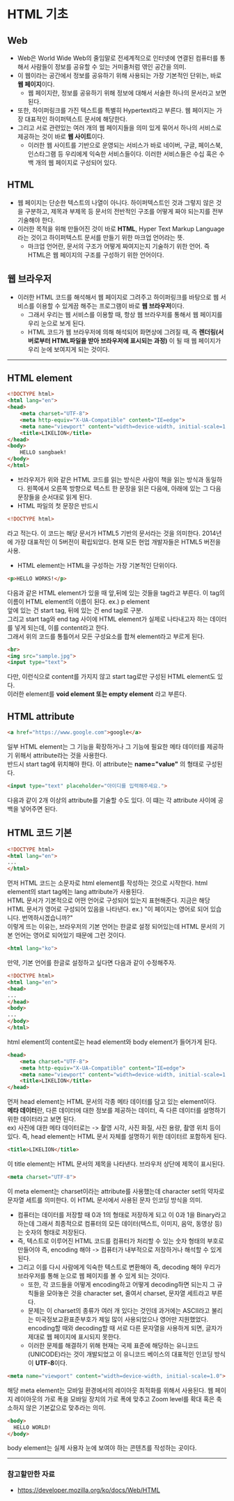 # HTML 기초

## Web
- Web은 World Wide Web의 줄임말로 전세계적으로 인터넷에 연결된 컴퓨터를 통해서 사람들이 정보를 공유할 수 있는 거미줄처럼 엮인 공간을 의미.
- 이 웹이라는 공간에서 정보를 공유하기 위해 사용되는 가장 기본적인 단위는, 바로 **웹 페이지**이다.
  - 웹 페이지란, 정보를 공유하기 위해 정보에 대해서 서술한 하나의 문서라고 보면 된다.
- 또한, 하이퍼링크를 가진 텍스트를 특별히 Hypertext라고 부른다. 웹 페이지는 가장 대표적인 하이퍼텍스트 문서에 해당한다.
- 그리고 서로 관련있는 여러 개의 웹 페이지들을 의미 있게 묶어서 하나의 서비스로 제공하는 것이 바로 **웹 사이트**이다. 
  - 이러한 웹 사이트를 기반으로 운영되는 서비스가 바로 네이버, 구글, 페이스북, 인스타그램 등 우리에게 익숙한 서비스들이다. 이러한 서비스들은 수십 혹은 수백 개의 웹 페이지로 구성되어 있다.

## HTML
- 웹 페이지는 단순한 텍스트의 나열이 아니다. 하이퍼텍스트인 것과 그렇지 않은 것을 구분하고, 제목과 부제목 등 문서의 전반적인 구조를 어떻게 짜야 되는지를 전부 기술해야 한다.
- 이러한 목적을 위해 만들어진 것이 바로 **HTML**, Hyper Text Markup Language라는 것이고 하이퍼텍스트 문서를 만들기 위한 마크업 언어라는 뜻.
  - 마크업 언어란, 문서의 구조가 어떻게 짜여지는지 기술하기 위한 언어. 즉 HTML은 웹 페이지의 구조를 구성하기 위한 언어이다. 


## 웹 브라우저
- 이러한 HTML 코드를 해석해서 웹 페이지로 그려주고 하이퍼링크를 바탕으로 웹 서비스를 이용할 수 있게끔 해주는 프로그램이 바로 **웹 브라우저**이다.
  - 그래서 우리는 웹 서비스를 이용할 때, 항상 웹 브라우저를 통해서 웹 페이지를 우리 눈으로 보게 된다. 
  - HTML 코드가 웹 브라우저에 의해 해석되어 화면상에 그려질 때, 즉 **렌더링(서버로부터 HTML파일을 받아 브라우저에 표시되는 과정)** 이 될 때 웹 페이지가 우리 눈에 보여지게 되는 것이다.  

* * *

## HTML element
```html
<!DOCTYPE html>
<html lang="en">
<head>
    <meta charset="UTF-8">
    <meta http-equiv="X-UA-Compatible" content="IE=edge">
    <meta name="viewport" content="width=device-width, initial-scale=1.0">
    <title>LIKELION</title>
</head>
<body>
    HELLO sangbaek!
</body>
</html>
```

- 브라우저가 위와 같은 HTML 코드를 읽는 방식은 사람이 책을 읽는 방식과 동일하다. 왼쪽에서 오른쪽 방향으로 텍스트 한 문장을 읽은 다음에, 아래에 있는 그 다음 문장들을 순서대로 읽게 된다.
- HTML 파일의 첫 문장은 반드시 
```html
<!DOCTYPE html>
```
라고 적는다. 이 코드는 해당 문서가 HTML5 기반의 문서라는 것을 의미한다. 2014년에 가장 대표적인 이 5버전이 확립되었다. 현재 모든 현업 개발자들은 HTML5 버전을 사용.

- HTML element는 HTML을 구성하는 가장 기본적인 단위이다. 
```html
<p>HELLO WORKS!</p>
```
다음과 같은 HTML element가 있을 때 앞,뒤에 있는 것들을 tag라고 부른다. 이 tag의 이름이 HTML element의 이름이 된다. ex.) p element  
앞에 있는 건 start tag, 뒤에 있는 건 end tag로 구분.  
그리고 start tag와 end tag 사이에 HTML element가 실제로 나타내고자 하는 데이터를 넣게 되는데, 이를 content라고 한다.  
그래서 위의 코드를 통틀어서 모든 구성요소를 합쳐 element라고 부르게 된다.
```html
<br>
<img src="sample.jpg">
<input type="text">
```
다만, 이런식으로 content를 가지지 않고 start tag로만 구성된 HTML element도 있다.  
이러한 element를 **void element 또는 empty element** 라고 부른다. 

## HTML attribute
```html
<a href="https://www.google.com">google</a>
```
일부 HTML element는 그 기능을 확장하거나 그 기능에 필요한 메타 데이터를 제공하기 위해서 attribute라는 것을 사용한다.  
반드시 start tag에 위치해야 한다. 이 attribute는 **name="value"** 의 형태로 구성된다.
```html
<input type="text" placeholder="아이디를 입력해주세요.">
```
다음과 같이 2개 이상의 attribute를 기술할 수도 있다. 이 떄는 각 attribute 사이에 공백을 넣어주면 된다.

## HTML 코드 기본
```html
<!DOCTYPE html>
<html lang="en">
...
</html>
```
먼저 HTML 코드는 소문자로 html element를 작성하는 것으로 시작한다. html element의 start tag에는 lang attribute가 사용된다.  
HTML 문서가 기본적으로 어떤 언어로 구성되어 있는지 표현해준다. 지금은 해당 HTML 문서가 영어로 구성되어 있음을 나타낸다. ex.) "이 페이지는 영어로 되어 있습니다. 번역하시겠습니까?"  
이렇게 뜨는 이유는, 브라우저의 기본 언어는 한글로 설정 되어있는데 HTML 문서의 기본 언어는 영어로 되어있기 때문에 그런 것이다. 
```html
<html lang="ko">
```
만약, 기본 언어를 한글로 설정하고 싶다면 다음과 같이 수정해주자.

```html
<!DOCTYPE html>
<html lang="en">
<head>
...
</head>
<body>
...
</body>
</html>
```
html element의 content로는 head element와 body element가 들어가게 된다. 

```html
<head>
    <meta charset="UTF-8">
    <meta http-equiv="X-UA-Compatible" content="IE=edge">
    <meta name="viewport" content="width=device-width, initial-scale=1.0">
    <title>LIKELION</title>
</head>
```
먼저 head element는 HTML 문서의 각종 메타 데이터를 담고 있는 element이다.  
**메타 데이터**란, 다른 데이터에 대한 정보를 제공하는 데이터, 즉 다른 데이터를 설명하기 위한 데이터라고 보면 된다.  
ex) 사진에 대한 메타 데이터로는 -> 촬영 시각, 사진 화질, 사진 용량, 촬영 위치 등이 있다. 
즉, head element는 HTML 문서 자체를 설명하기 위한 데이터르 포함하게 된다. 

```html
<title>LIKELION</title>
```
이 title element는 HTML 문서의 제목을 나타낸다. 브라우저 상단에 제목이 표시된다. 

```html
<meta charset="UTF-8">
```
이 meta element는 charset이라는 attribute를 사용했는데 character set의 약자로 문자열 세트를 의미한다. 이 HTML 문서에서 사용된 문자 인코딩 방식을 의미.
- 컴퓨터는 데이터를 저장할 때 0과 1의 형태로 저장하게 되고 이 0과 1을 Binary라고 하는데 그래서 최종적으로 컴퓨터의 모든 데이터(텍스트, 이미지, 음악, 동영상 등)는 숫자의 형태로 저장된다.
- 즉, 텍스트로 이루어진 HTML 코드를 컴퓨터가 처리할 수 있는 숫자 형태의 부호로 만들어야 즉, encoding 해야 -> 컴퓨터가 내부적으로 저장하거나 해석할 수 있게 된다. 
- 그리고 이를 다시 사람에게 익숙한 텍스트로 변환해야 즉, decoding 해야 우리가 브라우저를 통해 눈으로 웹 페이지를 볼 수 있게 되는 것이다.
  - 또한, 각 코드들을 어떻게 encoding하고 어떻게 decoding하면 되는지 그 규칙들을 모아놓은 것을 character set, 줄여서 charset, 문자열 세트라고 부른다.
  - 문제는 이 charset의 종류가 여러 개 있다는 것인데 과거에는 ASCII라고 불리는 미국정보교환표준부호가 제일 많이 사용되었으나 영어만 지원했었다. encoding할 때와 decoding할 때 서로 다른 문자열을 사용하게 되면, 글자가 제대로 웹 페이지에 표시되지 못한다.
  - 이러한 문제를 해결하기 위해 현재는 국제 표준에 해당하는 유니코드(UNICODE)라는 것이 개발되었고 이 유니코드 베이스의 대표적인 인코딩 방식이 **UTF-8**이다.  

```html
<meta name="viewport" content="width=device-width, initial-scale=1.0">
```
해당 meta element는 모바일 환경에서의 레이아웃 최적화를 위해서 사용된다. 웹 페이지 레이아웃의 가로 폭을 모바일 장치의 가로 폭에 맞추고 Zoom level를 확대 혹은 축소하지 않은 기본값으로 맞추라는 의미.

```html
<body>
  HELLO WORLD!
</body>
```
body element는 실제 사용자 눈에 보여야 하는 콘텐츠를 작성하는 곳이다. 

* * * 

### 참고할만한 자료
- https://developer.mozilla.org/ko/docs/Web/HTML
